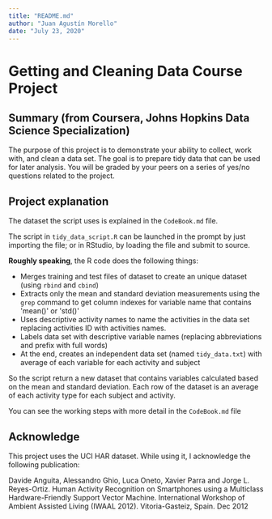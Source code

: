 ```yaml
---
title: "README.md"
author: "Juan Agustín Morello"
date: "July 23, 2020"
---
```


# Getting and Cleaning Data Course Project

## Summary (from Coursera, Johns Hopkins Data Science Specialization)

The purpose of this project is to demonstrate your ability to collect, work with, and clean a data set. The goal is to prepare tidy data that can be used for later analysis. You will be graded by your peers on a series of yes/no questions related to the project.

## Project explanation

The dataset the script uses is explained in the `CodeBook.md` file.

The script in `tidy_data_script.R` can be launched in the prompt by just importing the file; or in RStudio, by loading the file and submit to source.

**Roughly speaking**, the R code does the following things:

* Merges training and test files of dataset to create an unique dataset (using `rbind` and `cbind`)
* Extracts only the mean and standard deviation measurements using the `grep` command to get column indexes for variable name that contains 'mean()' or 'std()'
* Uses descriptive activity names to name the activities in the data set replacing activities ID with activities names.
* Labels data set with descriptive variable names (replacing abbreviations and prefix with full words)
* At the end, creates an independent data set (named `tidy_data.txt`) with average of each variable for each activity and subject

So the script return a new dataset that contains variables calculated based on the mean and standard deviation. 
Each row of the dataset is an average of each activity type for each subject and activity.

You can see the working steps with more detail in the `CodeBook.md` file

## Acknowledge

This project uses the UCI HAR dataset. While using it, I acknowledge the following publication:

Davide Anguita, Alessandro Ghio, Luca Oneto, Xavier Parra and Jorge L. Reyes-Ortiz. Human Activity Recognition on Smartphones  using a Multiclass Hardware-Friendly Support Vector Machine. International Workshop of Ambient Assisted Living (IWAAL 2012). Vitoria-Gasteiz, Spain. Dec 2012
